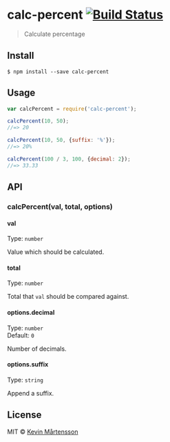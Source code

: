 # calc-percent [![Build Status](https://travis-ci.org/kevva/calc-percent.svg?branch=master)](https://travis-ci.org/kevva/calc-percent)

> Calculate percentage


## Install

```
$ npm install --save calc-percent
```


## Usage

```js
var calcPercent = require('calc-percent');

calcPercent(10, 50);
//=> 20

calcPercent(10, 50, {suffix: '%'});
//=> 20%

calcPercent(100 / 3, 100, {decimal: 2});
//=> 33.33
```


## API

### calcPercent(val, total, options)

#### val

Type: `number`

Value which should be calculated.

#### total

Type: `number`

Total that `val` should be compared against.

#### options.decimal

Type: `number`  
Default: `0`

Number of decimals.

#### options.suffix

Type: `string`

Append a suffix.


## License

MIT © [Kevin Mårtensson](https://github.com/kevva)
